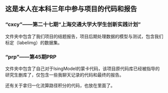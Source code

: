 ## 这是本人在本科三年中参与项目的代码和报告
### “cxcy”——第二十七期“上海交通大学大学生创新实践计划”
文件夹中包含了我们项目的结题报告，项目后期处理数据的模型与测试，包含我们标定（labelimg）的数据集。
### “prp”——第45期PRP
文件夹中包含了自己对于IsingModel的蒙卡代码，该项目原代码库已经被指导的研究生删库了，仅包含一些我聊天记录的代码和最终的报告。

还有关于拿归一化流算路径积分的代码，也放在里面了。
